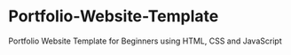 # Portfolio-Website-Template
Portfolio Website Template for Beginners using HTML, CSS and JavaScript

